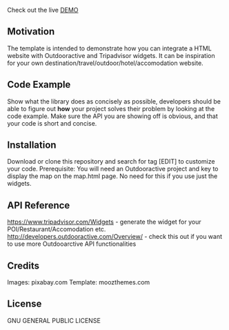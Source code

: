 Check out the live [DEMO](http://www.clustmart.com/romaniatourism/)

## Motivation

The template is intended to demonstrate how you can integrate a HTML website with Outdooractive and Tripadvisor widgets. It can be inspiration for your own destination/travel/outdoor/hotel/accomodation website.

## Code Example

Show what the library does as concisely as possible, developers should be able to figure out **how** your project solves their problem by looking at the code example. Make sure the API you are showing off is obvious, and that your code is short and concise.


## Installation

Download or clone this repository and search for tag [EDIT] to customize your code.
Prerequisite: You will need an Outdooractive project and key to display the map on the map.html page. No need for this if you use just the widgets. 

## API Reference

https://www.tripadvisor.com/Widgets - generate the widget for your POI/Restaurant/Accomodation etc.
http://developers.outdooractive.com/Overview/ - check this out if you want to use more Outdooarctive API functionalities

## Credits

Images: pixabay.com 
Template: moozthemes.com

## License

GNU GENERAL PUBLIC LICENSE